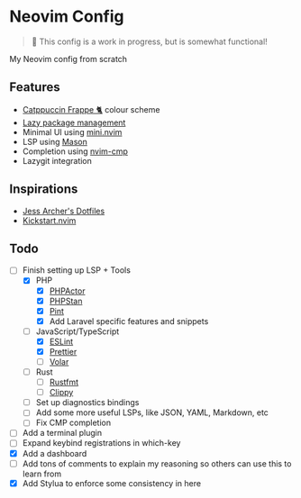 # Neovim Config

> 🚧 This config is a work in progress, but is somewhat functional!

My Neovim config from scratch

## Features

-   [Catppuccin Frappe 🐈](https://github.com/catppuccin/nvim) colour scheme
-   [Lazy package management](https://github.com/folke/lazy.nvim)
-   Minimal UI using [mini.nvim](https://github.com/echasnovski/mini.nvim)
-   LSP using [Mason](https://github.com/williamboman/mason.nvim)
-   Completion using [nvim-cmp](https://github.com/hrsh7th/nvim-cmp)
-   Lazygit integration

## Inspirations

-   [Jess Archer's Dotfiles](https://github.com/jessarcher/dotfiles)
-   [Kickstart.nvim](https://github.com/nvim-lua/kickstart.nvim)

## Todo

-   [ ] Finish setting up LSP + Tools
    -   [x] PHP
        -   [x] [PHPActor](https://github.com/phpactor/phpactor)
        -   [x] [PHPStan](https://phpstan.org/)
        -   [x] [Pint](https://laravel.com/docs/10.x/pint)
        -   [x] Add Laravel specific features and snippets
    -   [ ] JavaScript/TypeScript
        -   [x] [ESLint](https://eslint.org)
        -   [x] [Prettier](https://prettier.io)
        -   [ ] [Volar](https://github.com/vuejs/language-tools)
    -   [ ] Rust
        -   [ ] [Rustfmt](https://github.com/rust-lang/rustfmt)
        -   [ ] [Clippy](https://github.com/rust-lang/rust-clippy)
    -   [ ] Set up diagnostics bindings
    -   [ ] Add some more useful LSPs, like JSON, YAML, Markdown, etc
    -   [ ] Fix CMP completion
-   [ ] Add a terminal plugin
-   [ ] Expand keybind registrations in which-key
-   [x] Add a dashboard
-   [ ] Add tons of comments to explain my reasoning so others can use this to learn from
-   [x] Add Stylua to enforce some consistency in here
